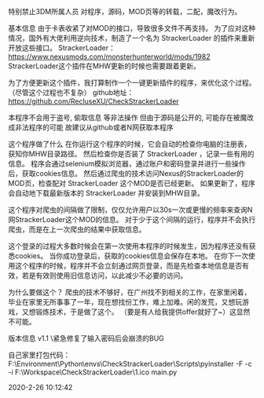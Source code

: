 特别禁止3DM所属人员 对程序，源码，MOD页等的转载，二配，魔改行为。

基本信息
由于卡表收紧了对MOD的接口，导致很多文件不再支持。
为了应对这种情况，国外有大佬利用逆向技术，制造了一个名为 StrackerLoader 的插件来重新开放这些接口。
StrackerLoader：https://www.nexusmods.com/monsterhunterworld/mods/1982
StrackerLoader这个插件在MHW更新的时候也需要跟着更新。

为了方便更新这个插件，我打算制作一个一键更新插件的程序，来优化这个过程。（尽管这个过程也不复杂）
github地址：https://github.com/RecluseXU/CheckStrackerLoader

本程序不会用于盗号, 偷取信息 等非法操作
但由于源码是公开的, 可能存在被魔改成非法程序的可能
故建议从github或者N网获取本程序


这个程序做了什么
在你运行这个程序的时候，它会自动的检查你电脑的注册表，获知你MHW目录路径。
然后检查你是否装了 StrackerLoader ，记录一些有用的信息。
程序会通过selenium模拟浏览器，通过账户和密码登录并进行一些操作后，获取cookies信息。
然后通过爬虫的技术访问Nexus的StrackerLoader的MOD页，检查配对 StrackerLoader 这个MOD是否已经更新。
如果更新了，程序会自动地下载最新版本的 StrackerLoader 并安装到MHW目录。

这个程序对爬虫的间隔做了限制，仅仅允许用户以30s一次或更慢的频率来查询N网StrackerLoader这个MOD的信息。
对于少于这个间隔的运行，程序并不会执行爬虫，而是在上一次爬虫的结果中获取信息。

这个登录的过程大多数时候会在第一次使用本程序的时候发生，因为程序还没有获悉cookies。
当你成功登录后，获取的cookies信息会保存在本地。
在你下一次使用这个程序的时候，程序并不会立刻通过网页登录，而是先检查本地信息是否有效，若是有效则使用旧信息访问，以此减少不必要的访问。


为什么要做这个？
爬虫的技术不够好，在广州找不到相关的工作，在家里闲着，毕业在家里无所事事了一年，现在想找份工作，难上加难。闲的发荒，又想玩游戏，又想锻炼技术，于是做了这个。
（要是有人给我提供offer就好了~）这显然不可能。

版本信息
v1.1
  \紧急修复了输入密码后会崩溃的BUG



自己家里打包代码：F:\Environment\Python\envs\CheckStrackerLoader\Scripts\pyinstaller -F -c -i F:\Workspace\CheckStrackerLoader\1.ico main.py


2020-2-26 10:12:42